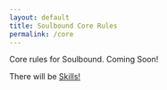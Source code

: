 ```yaml
---
layout: default
title: Soulbound Core Rules
permalink: /core
---
```


Core rules for Soulbound.  Coming Soon!

There will be [Skills!](/core/skills)
